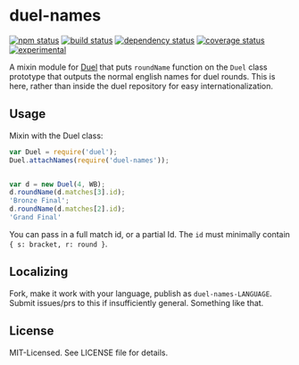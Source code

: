 # duel-names
[![npm status](http://img.shields.io/npm/v/duel-names.svg)](https://www.npmjs.org/package/duel-names)
[![build status](https://secure.travis-ci.org/clux/duel-names.svg)](http://travis-ci.org/clux/duel-names)
[![dependency status](https://david-dm.org/clux/duel-names.svg)](https://david-dm.org/clux/duel-names)
[![coverage status](http://img.shields.io/coveralls/clux/duel-names.svg)](https://coveralls.io/r/clux/duel-names)
[![experimental](http://img.shields.io/badge/stability-experimental-DD5F0A.svg)](http://nodejs.org/api/documentation.html#documentation_stability_index)

A mixin module for [Duel](https://www.npmjs.org/package/duel) that puts `roundName` function on the `Duel` class prototype that outputs the normal english names for duel rounds. This is here, rather than inside the duel repository for easy internationalization.

## Usage
Mixin with the Duel class:

```js
var Duel = require('duel');
Duel.attachNames(require('duel-names'));


var d = new Duel(4, WB);
d.roundName(d.matches[3].id);
'Bronze Final';
d.roundName(d.matches[2].id);
'Grand Final'
```

You can pass in a full match id, or a partial Id. The `id` must minimally contain `{ s: bracket, r: round }`.

## Localizing
Fork, make it work with your language, publish as `duel-names-LANGUAGE`. Submit issues/prs to this if insufficiently general. Something like that.

## License
MIT-Licensed. See LICENSE file for details.
